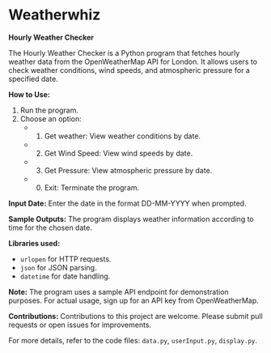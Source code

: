 # Weatherwhiz
**Hourly Weather Checker**

The Hourly Weather Checker is a Python program that fetches hourly weather data from the OpenWeatherMap API for London. It allows users to check weather conditions, wind speeds, and atmospheric pressure for a specified date.

**How to Use:**
1. Run the program.
2. Choose an option:
   - 1. Get weather: View weather conditions by date.
   - 2. Get Wind Speed: View wind speeds by date.
   - 3. Get Pressure: View atmospheric pressure by date.
   - 0. Exit: Terminate the program.

**Input Date:**
Enter the date in the format DD-MM-YYYY when prompted.

**Sample Outputs:**
The program displays weather information according to time for the chosen date.

**Libraries used:**
- `urlopen` for HTTP requests.
- `json` for JSON parsing.
- `datetime` for date handling.

**Note:**
The program uses a sample API endpoint for demonstration purposes. For actual usage, sign up for an API key from OpenWeatherMap.

**Contributions:**
Contributions to this project are welcome. Please submit pull requests or open issues for improvements.

For more details, refer to the code files: `data.py`, `userInput.py`, `display.py`.
